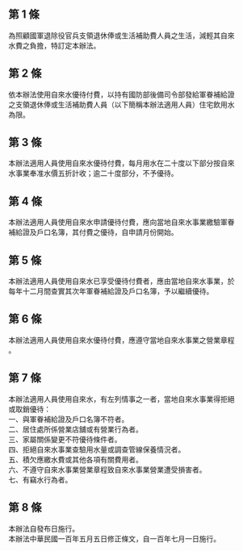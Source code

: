 第 1 條
-------
為照顧國軍退除役官兵支領退休俸或生活補助費人員之生活，減輕其自來  
水費之負擔，特訂定本辦法。

第 2 條
-------
依本辦法使用自來水優待付費，以持有國防部後備司令部發給軍眷補給證  
之支領退休俸或生活補助費人員（以下簡稱本辦法適用人員）住宅飲用水  
為限。

第 3 條
-------
本辦法適用人員使用自來水優待付費，每月用水在二十度以下部分按自來  
水事業奉准水價五折計收；逾二十度部分，不予優待。

第 4 條
-------
本辦法適用人員使用自來水申請優待付費，應向當地自來水事業繳驗軍眷  
補給證及戶口名簿，其付費之優待，自申請月份開始。

第 5 條
-------
本辦法適用人員使用自來水已享受優待付費者，應由當地自來水事業，於  
每年十二月間查實其次年軍眷補給證及戶口名簿，予以繼續優待。

第 6 條
-------
本辦法適用人員使用自來水優待付費，應遵守當地自來水事業之營業章程  
。

第 7 條
-------
本辦法適用人員使用自來水，有左列情事之一者，當地自來水事業得拒絕  
或取銷優待：  
一、與軍眷補給證及戶口名簿不符者。  
二、居住處所係營業店舖或有營業行為者。  
三、家屬關係變更不符優待條件者。  
四、拒絕自來水事業查驗用水量或調查管線保養情況者。  
五、積欠應繳水費或其他各項有關費用者。  
六、不遵守自來水事業營業章程致自來水事業營業遭受損害者。  
七、有竊水行為者。

第 8 條
-------
本辦法自發布日施行。  
本辦法中華民國一百年五月五日修正條文，自一百年七月一日施行。

